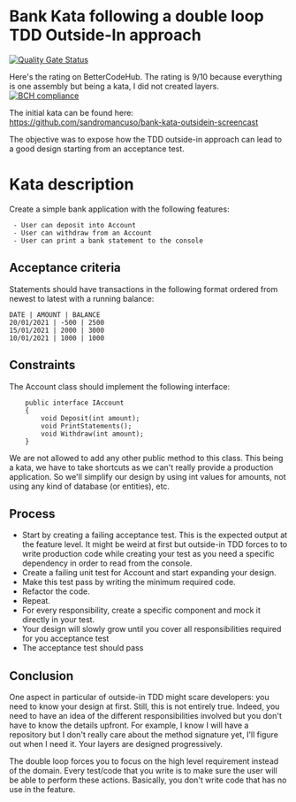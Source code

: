 # Bank Kata following a double loop TDD Outside-In approach
[![Quality Gate Status](https://sonarcloud.io/api/project_badges/measure?project=Tr00d_BankKata&metric=alert_status)](https://sonarcloud.io/summary/new_code?id=Tr00d_BankKata)

Here's the rating on BetterCodeHub. The rating is 9/10 because everything is one assembly but being a kata, I did not created layers.
[![BCH compliance](https://bettercodehub.com/edge/badge/Tr00d/BankKata?branch=main)](https://bettercodehub.com/)

The initial kata can be found here: https://github.com/sandromancuso/bank-kata-outsidein-screencast

The objective was to expose how the TDD outside-in approach can lead to a good design starting from an acceptance test. 

# Kata description
Create a simple bank application with the following features:

```
 - User can deposit into Account
 - User can withdraw from an Account
 - User can print a bank statement to the console
```

## Acceptance criteria
Statements should have transactions in the following format ordered from newest to latest with a running balance:

```
DATE | AMOUNT | BALANCE
20/01/2021 | -500 | 2500
15/01/2021 | 2000 | 3000
10/01/2021 | 1000 | 1000
```

## Constraints
The Account class should implement the following interface:

```
    public interface IAccount
    {
        void Deposit(int amount);
        void PrintStatements();
        void Withdraw(int amount);
    }
```

We are not allowed to add any other public method to this class.
This being a kata, we have to take shortcuts as we can't really provide a production application. So we'll simplify our design by using int values for amounts, not using any kind of database (or entities), etc.

## Process
* Start by creating a failing acceptance test. This is the expected output at the feature level. It might be weird at first but outside-in TDD forces to to write production code while creating your test as you need a specific dependency in order to read from the console.
* Create a failing unit test for Account and start expanding your design. 
* Make this test pass by writing the minimum required code.
* Refactor the code.
* Repeat.
* For every responsibility, create a specific component and mock it directly in your test.
* Your design will slowly grow until you cover all responsibilities required for you acceptance test
* The acceptance test should pass

## Conclusion
One aspect in particular of outside-in TDD might scare developers: you need to know your design at first. Still, this is not entirely true. Indeed, you need to have an idea of the different responsibilities involved but you don't have to know the details upfront. For example, I know I will have a repository but I don't really care about the method signature yet, I'll figure out when I need it. Your layers are designed progressively.

The double loop forces you to focus on the high level requirement instead of the domain. Every test/code that you write is to make sure the user will be able to perform these actions. Basically, you don't write code that has no use in the feature.
